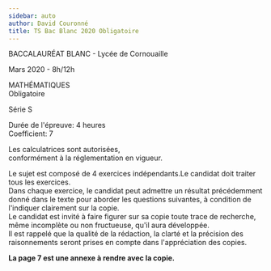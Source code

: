 ```yaml
---
sidebar: auto
author: David Couronné
title: TS Bac Blanc 2020 Obligatoire
---
```



BACCALAURÉAT BLANC - Lycée de Cornouaille

Mars 2020 - 8h/12h

MATHÉMATIQUES\
Obligatoire

Série S

Durée de l'épreuve: 4 heures\
Coefficient: 7

Les calculatrices sont autorisées,\
conformément à la réglementation en vigueur.

Le sujet est composé de 4 exercices indépendants.Le candidat doit
traiter tous les exercices.\
Dans chaque exercice, le candidat peut admettre un résultat précédemment
donné dans le texte pour aborder les questions suivantes, à condition de
l'indiquer clairement sur la copie.\
Le candidat est invité à faire figurer sur sa copie toute trace de
recherche, même incomplète ou non fructueuse, qu'il aura développée.\
Il est rappelé que la qualité de la rédaction, la clarté et la précision
des raisonnements seront prises en compte dans l'appréciation des
copies.


**La page 7 est une annexe à rendre avec la copie.**

